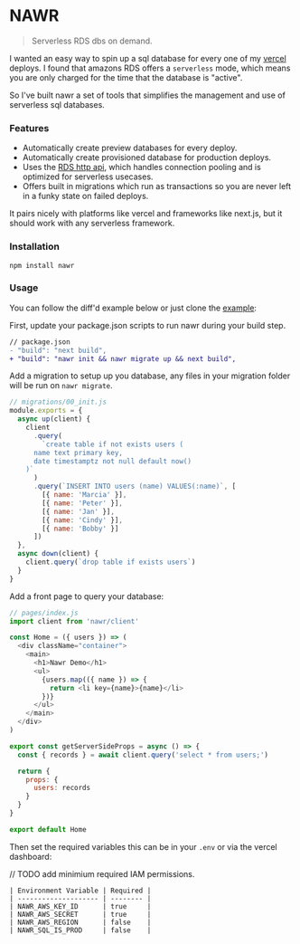 # NAWR

> Serverless RDS dbs on demand.

I wanted an easy way to spin up a sql database for every one of my [vercel](https://vercel.com) deploys. I found that amazons RDS offers a `serverless` mode,
which means you are only charged for the time that the database is "active".

So I've built nawr a set of tools that simplifies the management and use of serverless sql databases.

### Features

- Automatically create preview databases for every deploy.
- Automatically create provisioned database for production deploys.
- Uses the [RDS http api](https://github.com/jeremydaly/data-api-client), which handles connection pooling and is optimized for serverless usecases.
- Offers built in migrations which run as transactions so you are never left in a funky state on failed deploys.

It pairs nicely with platforms like vercel and frameworks like next.js, but it should work with any serverless framework.

### Installation

```
npm install nawr
```

### Usage

You can follow the diff'd example below or just clone the [example](https://github.com/hobochild/boiler):

First, update your package.json scripts to run nawr during your build step.

```diff
// package.json
- "build": "next build",
+ "build": "nawr init && nawr migrate up && next build",
```

Add a migration to setup up you database, any files in your migration folder will be run on `nawr migrate`.

```js
// migrations/00_init.js
module.exports = {
  async up(client) {
    client
      .query(
        `create table if not exists users (
      name text primary key,
      date timestamptz not null default now()
    )`
      )
      .query(`INSERT INTO users (name) VALUES(:name)`, [
        [{ name: 'Marcia' }],
        [{ name: 'Peter' }],
        [{ name: 'Jan' }],
        [{ name: 'Cindy' }],
        [{ name: 'Bobby' }]
      ])
  },
  async down(client) {
    client.query(`drop table if exists users`)
  }
}
```

Add a front page to query your database:

```js
// pages/index.js
import client from 'nawr/client'

const Home = ({ users }) => (
  <div className="container">
    <main>
      <h1>Nawr Demo</h1>
      <ul>
        {users.map(({ name }) => {
          return <li key={name}>{name}</li>
        })}
      </ul>
    </main>
  </div>
)

export const getServerSideProps = async () => {
  const { records } = await client.query('select * from users;')

  return {
    props: {
      users: records
    }
  }
}

export default Home
```

Then set the required variables this can be in your `.env` or via the vercel dashboard:

// TODO add minimium required IAM permissions.

```
| Environment Variable | Required |
| -------------------- | -------- |
| NAWR_AWS_KEY_ID      | true     |
| NAWR_AWS_SECRET      | true     |
| NAWR_AWS_REGION      | false    |
| NAWR_SQL_IS_PROD     | false    |
```
